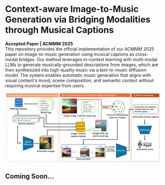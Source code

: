 # Context-aware Image-to-Music Generation via Bridging Modalities through Musical Captions  
**Accepted Paper | ACMMM 2025**  
This repository provides the official implementation of our ACMMM 2025 paper on image-to-music generation using musical captions as cross-modal bridges. Our method leverages in-context learning with multi-modal LLMs to generate musically-grounded descriptions from images, which are then synthesized into high-quality music via a text-to-music diffusion model. The system enables automatic music generation that aligns with visual content's mood, scene composition, and semantic context without requiring musical expertise from users.
<div align="center">
  <img src="PM.png" width="800" alt="Method pipeline"/>
</div>

## Coming Soon...


